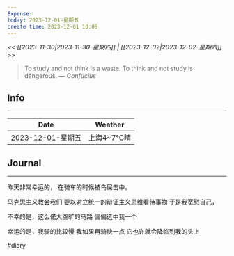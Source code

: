 ```yaml
---
Expense: 
today: 2023-12-01-星期五
create time: 2023-12-01 10:09
---
```


<< *[[2023-11-30|2023-11-30-星期四]] | [[2023-12-02|2023-12-02-星期六]]* >>


> To study and not think is a waste. To think and not study is dangerous.
> — <cite>Confucius</cite>


## Info
***

| Date        | Weather      | 
| ----------- | ------------ |
| 2023-12-01-星期五 |  上海4~7℃晴 |


##  Journal
***

昨天非常幸运的，
在骑车的时候被鸟屎击中。

马克思主义教会我们
要以对立统一的辩证主义思维看待事物
于是我宽慰自己，

不幸的是，这么偌大空旷的马路
偏偏选中我一个

幸运的是，我骑的比较慢
我如果再骑快一点
它也许就会降临到我的头上











#diary